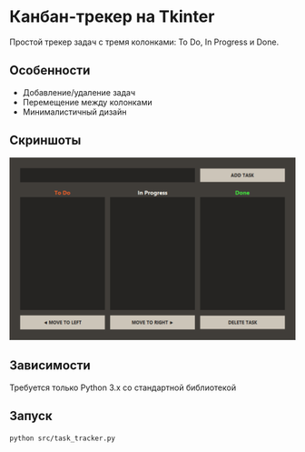 # Канбан-трекер на Tkinter

Простой трекер задач с тремя колонками: To Do, In Progress и Done.

## Особенности
- Добавление/удаление задач
- Перемещение между колонками
- Минималистичный дизайн

## Скриншоты
![Основной интерфейс](docs/screenshots/main-view.png)

## Зависимости
Требуется только Python 3.x со стандартной библиотекой

## Запуск
```bash
python src/task_tracker.py
```
